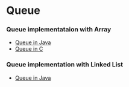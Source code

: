 # Queue
### Queue implementataion with Array
* [Queue in Java](Queue.java)
* [Queue in C](Queue.c)
### Queue implementation with Linked List
* [Queue in Java](Queuelist.java)
